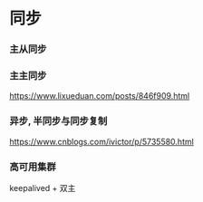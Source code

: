 # 同步

### 主从同步

### 主主同步

https://www.lixueduan.com/posts/846f909.html

### 异步, 半同步与同步复制

https://www.cnblogs.com/ivictor/p/5735580.html

### 高可用集群

keepalived + 双主